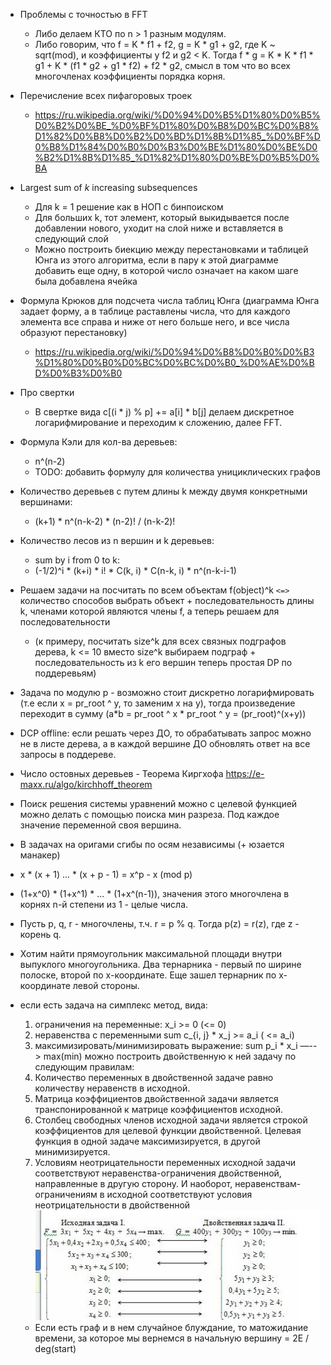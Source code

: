 - Проблемы с точностью в FFT
  - Либо делаем КТО по n > 1 разным модулям.
  - Либо говорим, что f = K * f1 + f2, g = K * g1 + g2, где K ~ sqrt(mod), и коэффициенты у f2 и g2 < K. Тогда f * g = K * K * f1 * g1 + K * (f1 * g2 + g1 * f2) + f2 * g2, смысл в том что во всех многочленах коэффициенты порядка корня.

- Перечисление всех пифагоровых троек
  - https://ru.wikipedia.org/wiki/%D0%94%D0%B5%D1%80%D0%B5%D0%B2%D0%BE_%D0%BF%D1%80%D0%B8%D0%BC%D0%B8%D1%82%D0%B8%D0%B2%D0%BD%D1%8B%D1%85_%D0%BF%D0%B8%D1%84%D0%B0%D0%B3%D0%BE%D1%80%D0%BE%D0%B2%D1%8B%D1%85_%D1%82%D1%80%D0%BE%D0%B5%D0%BA

- Largest sum of *k* increasing subsequences
  - Для k = 1 решение как в НОП с бинпоиском
  - Для больших k, тот элемент, который выкидывается после добавлении нового, уходит на слой ниже и вставляется в следующий слой
  - Можно построить биекцию между перестановками и таблицей Юнга из этого алгоритма, если в пару к этой диаграмме добавить еще одну, в которой число означает на каком шаге была добавлена ячейка

- Формула Крюков для подсчета числа таблиц Юнга (диаграмма Юнга задает форму, а в таблице раставлены числа, что для каждого элемента все справа и ниже от него больше него, и все числа образуют перестановку)
  - https://ru.wikipedia.org/wiki/%D0%94%D0%B8%D0%B0%D0%B3%D1%80%D0%B0%D0%BC%D0%BC%D0%B0_%D0%AE%D0%BD%D0%B3%D0%B0

- Про свертки
  - В свертке вида c[(i \* j) % p] += a[i] \* b[j] делаем дискретное логарифмирование и переходим к сложению, далее FFT.

- Формула Кэли для кол-ва деревьев:
  - n^(n-2)
  - TODO: добавить формулу для количества унициклических графов

- Количество деревьев с путем длины k между двумя конкретными вершинами:
  - (k+1) * n^(n-k-2) * (n-2)! / (n-k-2)! 

- Количество лесов из n вершин и k деревьев:
  - sum by i from 0 to k:
  - (-1/2)^i * (k+i) * i! * C(k, i) * C(n-k, i) * n^(n-k-i-1)

- Решаем задачи на посчитать по всем объектам f(object)^k `<=>` количество способов выбрать объект + последовательность длины k, членами которой являются члены f, а теперь решаем для последовательности
  - (к примеру, посчитать size^k для всех связных подграфов дерева, k <= 10 вместо size^k выбираем подграф + последовательность из k его вершин теперь простая DP по поддеревьям)

- Задача по модулю p - возможно стоит дискретно логарифмировать (т.е если x = pr_root ^ y, то заменим x на y), тогда произведение переходит в сумму (a*b = pr_root ^ x * pr_root ^ y = (pr_root)^(x+y))

- DCP offline: если решать через ДО, то обрабатывать запрос можно не в листе дерева, а в каждой вершине ДО обновлять ответ на все запросы в поддереве.

- Число остовных деревьев - Теорема Киргхофа  https://e-maxx.ru/algo/kirchhoff_theorem

- Поиск решения системы уравнений можно с целевой функцией можно делать с помощью поиска мин разреза. Под каждое значение переменной своя вершина.

- В задачах на оригами сгибы по осям независимы (+ юзается манакер)

- x * (x + 1) ... * (x + p - 1) = x^p - x (mod p)

- (1+x^0) * (1+x^1) * ... * (1+x^(n-1)), значения этого многочлена в корнях n-й степени из 1 - целые числа.

- Пусть p, q, r - многочлены, т.ч. r = p % q. Тогда p(z) = r(z), где z - корень q.

- Хотим найти прямоугольник максимальной площади внутри выпуклого многоугольника. Два тернарника - первый по ширине полоске, второй по x-координате. Еще зашел тернарник по x-координате левой стороны.

- если есть задача на симплекс метод, вида:
  1) ограничения на переменные: x_i >= 0 (<= 0)
  2) неравенства с переменными sum c_{i, j} * x_j >= a_i ( <= a_i)
  3) максимизировать/минимизировать выражение: sum p_i * x_i —--> max(min)
  можно построить двойственную к ней задачу по следующим правилам:
  1) Количество переменных в двойственной задаче равно количеству неравенств в исходной.
  2) Матрица коэффициентов двойственной задачи является транспонированной к матрице коэффициентов исходной.
  3) Столбец свободных членов исходной задачи является строкой коэффициентов для целевой функции двойственной. Целевая функция в одной задаче максимизируется, в другой минимизируется.
  4) Условиям неотрицательности переменных исходной задачи соответствуют неравенства-ограничения двойственной, направленные в другую сторону. И наоборот, неравенствам-ограничениям в исходной соответствуют условия неотрицательности в двойственной
  ![simplex](https://github.com/Denisson001/algorithms/blob/master/pictures/simplex.jpg)
  
  - Если есть граф и в нем случайное блуждание, то матожидание времени, за которое мы вернемся в начальную вершину = 2E / deg(start)

